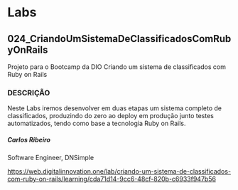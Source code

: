 # Labs
## 024_CriandoUmSistemaDeClassificadosComRubyOnRails

Projeto para o Bootcamp da DIO  Criando um sistema de classificados com Ruby on Rails

### DESCRIÇÃO

Neste Labs iremos desenvolver em duas etapas um sistema completo de classificados, produzindo do zero ao deploy em produção junto testes automatizados, tendo como base a tecnologia Ruby on Rails.

##### Carlos Ribeiro
Software Engineer, DNSimple

https://web.digitalinnovation.one/lab/criando-um-sistema-de-classificados-com-ruby-on-rails/learning/cda71d14-9cc6-48cf-820b-c6933f947b56
